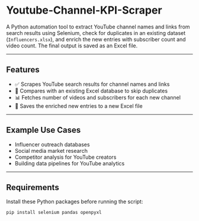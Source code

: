# Youtube-Channel-KPI-Scraper

A Python automation tool to extract YouTube channel names and links from search results using Selenium, check for duplicates in an existing dataset (`Influencers.xlsx`), and enrich the new entries with subscriber count and video count. The final output is saved as an Excel file.

---

## Features

- ✅ Scrapes YouTube search results for channel names and links  
- 🔄 Compares with an existing Excel database to skip duplicates  
- 📊 Fetches number of videos and subscribers for each new channel  
- 📁 Saves the enriched new entries to a new Excel file  

---

## Example Use Cases

- Influencer outreach databases  
- Social media market research  
- Competitor analysis for YouTube creators  
- Building data pipelines for YouTube analytics  

---

## Requirements

Install these Python packages before running the script:

```bash
pip install selenium pandas openpyxl

